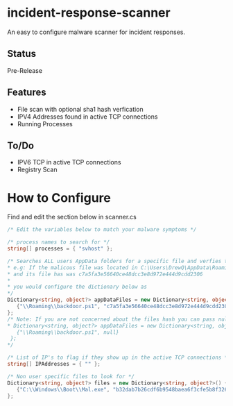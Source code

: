 # incident-response-scanner
An easy to configure malware scanner for incident responses. 

## Status
Pre-Release

## Features
* File scan with optional sha1 hash verfication
* IPV4 Addresses found in active TCP connections
* Running Processes

## To/Do
* IPV6 TCP in active TCP connections 
* Registry Scan

# How to Configure
 Find and edit the section below in scanner.cs
 ```C#
/* Edit the variables below to match your malware symptoms */

/* process names to search for */
string[] processes = { "svhost" };

/* Searches ALL users AppData folders for a specific file and verfies the hash if wanted
* e.g: If the malicous file was located in C:\Users\DrewQ\AppData\Roaming\backdoor.ps1 
* and its file has was c7a5fa3e56640ce48dcc3e8d972e444d9cdd2306
* 
* you would configure the dictionary below as   
*/
Dictionary<string, object?> appDataFiles = new Dictionary<string, object?>() {
    {"\\Roaming\\backdoor.ps1", "c7a5fa3e56640ce48dcc3e8d972e444d9cdd2306"}
};
/* Note: If you are not concerned about the files hash you can pass null.
 * Dictionary<string, object?> appDataFiles = new Dictionary<string, object?>() {
    {"\\Roaming\\backdoor.ps1", null}
  };
 */

/* List of IP's to flag if they show up in the active TCP connections */
string[] IPAddresses = { "" };

/* Non user specific files to look for */
Dictionary<string, object?> files = new Dictionary<string, object?>() {
    {"C:\\Windows\\Boot\\Mal.exe", "b32dab7b26cdf6b9548baea6f3cfe5b8f326ceda"}
};
 ```
